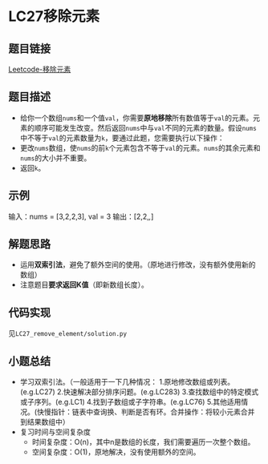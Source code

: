 # LC27移除元素
## 题目链接
[Leetcode-移除元素](https://leetcode.cn/problems/remove-element/)

## 题目描述
 - 给你一个数组`nums`和一个值`val`，你需要**原地移除**所有数值等于`val`的元素。元素的顺序可能发生改变。然后返回`nums`中与`val`不同的元素的数量。假设`nums`中不等于`val`的元素数量为`k`，要通过此题，您需要执行以下操作：
 - 更改`nums`数组，使`nums`的前`k`个元素包含不等于`val`的元素。`nums`的其余元素和`nums`的大小并不重要。
 - 返回`k`。

## 示例
输入：nums = [3,2,2,3], val = 3
输出：[2,2,_,_]

## 解题思路
 - 运用**双索引法**，避免了额外空间的使用。（原地进行修改，没有额外使用新的数组）
 - 注意题目**要求返回K值**（即新数组长度）。

## 代码实现
见`LC27_remove_element/solution.py`

## 小题总结
 - 学习双索引法。（一般适用于一下几种情况：
   1.原地修改数组或列表。(e.g.LC27)
   2.快速解决部分排序问题。(e.g.LC283)
   3.查找数组中的特定模式或子序列。(e.g.LC1)
   4.找到子数组或子字符串。(e.g.LC76)
   5.其他适用情况。(快慢指针：链表中查询换、判断是否有环。合并操作：将较小元素合并到结果数组中）
 - 复习时间与空间复杂度
    - 时间复杂度：O(n)，其中n是数组的长度，我们需要遍历一次整个数组。
    - 空间复杂度：O(1)，原地解决，没有使用额外的空间。
